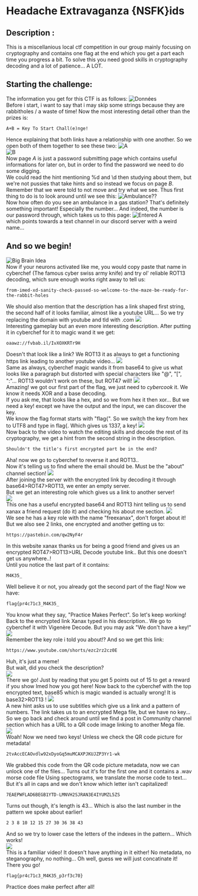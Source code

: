 # Headache Extravaganza {NSFK}ids

## Description : 
This is a miscellanious local ctf competition in our group mainly focusing on cryptography and contains one flag at the end which you get a part each time you progress a bit.
To solve this you need good skills in cryptography decoding and a lot of patience... A LOT.

## Starting the challenge:
The information you get for this CTF is as follows:
![Données](https://github.com/iyedA/CTFWRITEUP/blob/assets/image_2023-07-28_231836206.png)<br>
Before i start, i want to say that i may skip some strings because they are rabbitholes / a waste of time!
Now the most interesting detail other than the prizes is:
```
A+B = Key To Start Chall(e)nge!
```
Hence explaining that both links have a relationship with one another. So we open both of them together to see these two:
![A](https://github.com/iyedA/CTFWRITEUP/blob/assets/image_2023-07-28_231916812.png)<br>
![B](https://github.com/iyedA/CTFWRITEUP/blob/assets/image_2023-07-28_231942483.png)<br>
Now page *A* is just a password submitting page which contains useful informations for later on, but in order to find the password we need to do some digging.<br>
We could read the hint mentioning %d and \d then studying about them, but we're not pussies that take hints and so instead we focus on page *B*.
Remember that we were told to not move and try what we see. Thus first thing to do is to look around until we see this:
![Ambulance??](https://github.com/iyedA/CTFWRITEUP/blob/assets/image_2023-07-28_232015151.png)<br>
Now how often do you see an ambulance in a gas station? That's definitely something important! Especially the number...
And indeed, the number is our password through, which takes us to this page:
![Entered A](https://github.com/iyedA/CTFWRITEUP/blob/assets/image_2023-07-28_232056111.png)<br>
which points towards a text channel in our discord server with a weird name...
## And so we begin!
![Big Brain Idea](https://github.com/iyedA/CTFWRITEUP/blob/assets/neuron%20activation.jpg)<br>
Now if your neurons activated like me, you would copy paste that name in cyberchef (The famous cyber swiss army knife) and try ol' reliable ROT13 decoding, which sure enough works right away to tell us:
```
from-imed-xd-sanity-check-passed-so-welcome-to-the-maze-be-ready-for-the-rabbit-holes
```
We should also mention that the description has a link shaped first string, the second half of it looks familiar, almost like a youtube URL... So we try replacing the domain with youtube and tld with .com
![](https://github.com/iyedA/CTFWRITEUP/blob/assets/image_2023-07-28_232309761.png)<br>
Interesting gameplay but an even more interesting description. After putting it in cyberchef for it to magic wand it we get:
```
oaawz://fvbab.il/IvXOXKRTr9H
```
Doesn't that look like a link? We ROT13 it as always to get a functioning https link leading to another youtube video...
![](https://github.com/iyedA/CTFWRITEUP/blob/assets/image_2023-07-28_232431343.png)<br>
Same as always, cyberchef magic wands it from base64 to give us what looks like a paragraph but distorted with special characters like "@", "[", ":"... ROT13 wouldn't work on these, but ROT47 will!
![](https://github.com/iyedA/CTFWRITEUP/blob/assets/image_2023-07-28_232535237.png)<br>
Amazing! we got our first part of the flag, we just need to *cybercook* it. We know it needs XOR and a base decoding.<br>
If you ask me, that looks like a hex, and so we from hex it then xor... But we need a key! except we have the output and the input, we can discover the key.<br>
We know the flag format starts with "flag{". So we switch the key from hex to UTF8 and type in flag{. Which gives us 1337, a key!
![](https://github.com/iyedA/CTFWRITEUP/blob/assets/image_2023-07-28_232625090.png)<br>
Now back to the video to watch the editing skills and decode the rest of its cryptography, we get a hint from the second string in the description.
```
Shouldn't the title's first encrypted part be in the end?
```
Aha! now we go to cyberchef to reverse it and ROT13..<br>
Now it's telling us to find where the email should be. Must be the "about" channel section!
![](https://github.com/iyedA/CTFWRITEUP/blob/assets/image_2023-07-28_232722275.png)<br>
After joining the server with the encrypted link by decoding it through base64>ROT47>ROT13, we enter an empty server.<br>
But we get an interesting role which gives us a link to another server!<br>
![](https://github.com/iyedA/CTFWRITEUP/blob/assets/image_2023-07-28_232828178.png)<br>
This one has a useful encrypted base64 and ROT13 hint telling us to send xanax a friend request (do it) and checking his about me section.
![](https://github.com/iyedA/CTFWRITEUP/blob/assets/image_2023-07-28_232854532.png)<br>
We see he has a key role with the name "freexanax", don't forget about it! But we also see 2 links, one encrypted and another getting us to:
```
https://pastebin.com/qw2NyF4r
```
In this website xanax thanks us for being a good friend and gives us an encrypted ROT47>ROT13>URL Decode youtube link.. But this one doesn't get us anywhere..!<br>
Until you notice the last part of it contains:
```
M4K35_
```
Well believe it or not, you already got the second part of the flag! Now we have:
```
flag{pr4c71c3_M4K35_
```
You know what they say, "Practice Makes Perfect". So let's keep working!
Back to the encrypted link Xanax typed in his description.. We go to cyberchef it with Vigenère Decode. But you may ask "We don't have a key!"
![](https://github.com/iyedA/CTFWRITEUP/blob/assets/image_2023-07-28_233036147.png)<br>
Remember the key role i told you about!?
And so we get this link:
```
https://www.youtube.com/shorts/ezc2rz2cz0E
```
Huh, it's just a meme! <br>
But wait, did you check the description? <br>
![](https://github.com/iyedA/CTFWRITEUP/blob/assets/image_2023-07-28_233055127.png) <br>
There we go! Just by reading that you get 5 points out of 15 to get a reward if you show Imed how you got here!
Now back to the cyberchef with the top encrypted text, base85 which is magic wanded is actually wrong! It is base32>ROT13 !
![](https://github.com/iyedA/CTFWRITEUP/blob/assets/image_2023-07-29_001415957.png)<br>
A new hint asks us to use subtitles which give us a link and a pattern of numbers.
The link takes us to an encrypted Mega file, but we have no key...
So we go back and check around until we find a post in Community channel section which has a URL to a QR code image linking to another Mega file.<br>
![](https://github.com/iyedA/CTFWRITEUP/blob/assets/image_2023-07-29_002222200.png)<br>
Woah! Now we need two keys! Unless we check the QR code picture for metadata!
```
2tvAccECAOvdlw92xDyoGq5muMCAXPJKUJZP3Yr1-wk
```
We grabbed this code from the QR code picture metadata, now we can unlock one of the files... Turns out it's for the first one and it contains a .wav morse code file
Using spectograms, we translate the morse code to text... But it's all in caps and we don't know which letter isn't capitalized!
```
7EAEPWFLAD6BEGB1YTD-LMNVH2SJRAN3E4IYUMZL5ZS
```
Turns out though, it's length is 43... Which is also the last number in the pattern we spoke about earlier!
```
2 3 8 10 12 15 27 30 36 38 43
```
And so we try to lower case the letters of the indexes in the pattern... Which works!<br>
![](https://github.com/iyedA/CTFWRITEUP/blob/assets/image_2023-07-29_002816828.png)<br>
This is a familiar video! It doesn't have anything in it either! No metadata, no steganography, no nothing...
Oh well, guess we will just concatinate it!
There you go!
```
flag{pr4c71c3_M4K35_p3rf3c70}
```
Practice does make perfect after all!
